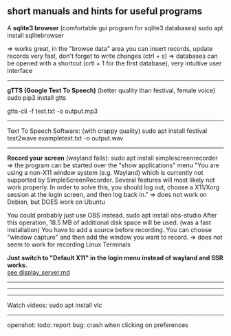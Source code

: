## short manuals and hints for useful programs

A **sqlite3 browser** (comfortable gui program for sqlite3 databases)
sudo apt install sqlitebrowser

=> works great, in the "browse data" area you can insert records, update records very fast, don't forget to write changes (ctrl + s)
=> databases can be opened with a shortcut (crtl + 1 for the first database), very intuitive user interface

-------------------------------------------------------------------------------------------------

**gTTS (Google Text To Speech)** (better quality than festival, female voice)
sudo pip3 install gtts

gtts-cli -f test.txt -o output.mp3

-------------------------------------------------------------------------------------------------

Text To Speech Software: (with crappy quality)
sudo apt install festival
text2wave exampletext.txt -o output.wav

-------------------------------------------------------------------------------------------------

**Record your screen** (wayland fails):
sudo apt install simplescreenrecorder
=> the program can be started over the "show applications" menu
"You are using a non-X11 window system (e.g. Wayland) which is currently not supported by SimpleScreenRecorder.
Several features will most likely not work properly.
In order to solve this, you should log out, choose a X11/Xorg session at the login screen, and then log back in."
=> does not work on Debian, but DOES work on Ubuntu

You could probably just use OBS instead.
sudo apt install obs-studio
After this operation, 18.5 MB of additional disk space will be used.
(was a fast installation)
You have to add a source before recording.
You can choose "window capture" and then add the window you want to record.
=> does not seem to work for recording Linux Terminals

**Just switch to "Default X11" in the login menu instead of wayland and SSR works.**  
[see display_server.md](display_server.md)
___
---
---

Watch videos:
sudo apt install vlc

-------------------------------------------------------------------------------------------------

openshot:
todo: report bug: crash when clicking on preferences
